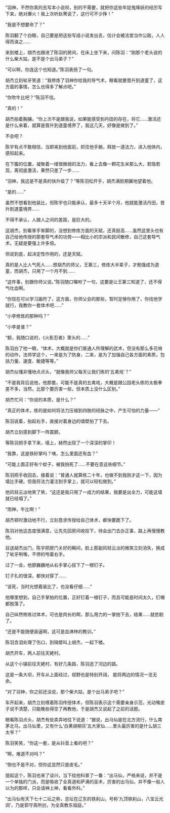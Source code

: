 “羽神，不然你真的去写本小说呗，别的不需要，就把你这些年捉鬼降妖的经历写下来，绝对爆火！我上次听赵菁说了，这行可不少挣！”

“我是不想要命了？”

陈羽翻了个白眼，自己要是把这些写成小说发出去，估计会被法堂当作公敌，人人得而诛之……

来到楼上，胡杰也跟进了陈羽的房间，在床上坐下来，问陈羽：“刚那个老头说的什么柴大姑，是不是个出马弟子？”

“可以啊，你连这个也知道。”陈羽表扬了一句。

胡杰立刻呲牙笑道：“我修炼了羽神你给我的导气术，眼看就要晋升到道童了，这方面的事情，怎么也得多了解点吧。”

“你吹牛比吧？”陈羽不信。

“真的！”

胡杰拍着胸脯，“你上次不是跟我说，如果能感受到丹田的存在，将它……激活还是什么来着，就算是晋升到道童境界了，我这几天，好像是做到了。”

不会吧？

陈宇有点不敢相信，当即来到他面前，抓住他手腕，释放一道法力，进入他体内，感知起来。

在下腹的位置，凝聚着一缕很微弱的法力，看上去像一颗花生米那么大，若隐若现，离彻底激活，果然只差了一步……

“羽神，我这是不是真的快升级了？”等陈羽松开手，胡杰满脸期翼地望着他。

“是的……”

虽然不想看到他装比，但陈宇也只能承认，最多十天半个月，他就能激活丹田，晋升到道童境界……

不得不承认，人跟人之间的差距，是巨大的。

这胡杰，别看笨手笨脚的，没想到修炼方面的天赋，还真挺高……虽然这里头也有自己给他传授的那套导气术的功劳——相比小的宗派和民间散修，自己这套导气术，无疑是要强上许多倍。

但说到底，起决定性作用的，还是天赋。

真的是人比人气死人……想胡杰的师父，王篆三，修炼大半辈子，才勉强成为道童，而胡杰，只用了一个月不到……

“这件事，别跟你师父说。”陈羽随口嘱咐了一句，这要是让王篆三知道了，还不得气吐血啊。

“你现在可以学习画符了，这方面，你师父会的那些，暂时足够你用了，你找他学就行，我教你一套体术吧……”

“小李修炼的那种吗？”

“小李是谁？”

“额，我随口说的，《火影忍者》里头的……”

陈羽白了他一眼，“体术，大概就是你们普通人所理解的武术，但没有那么多花哨的动作，法师学这个，一来是为了防身，二来，是为了加强自己各方面的素质，包括力量、速度、敏捷等等。”

胡杰似懂非懂地点点头，“就像我师父每天让我们练的‘五禽戏’？”

“不是我背后说他，他那套，可能不是真的五禽戏，大概是跟公园老头练的太极拳差不多，当然，比那个要厉害一些，但本质上没什么区别。”

胡杰忙问：“你说的本质，是什么？”

“真正的体术，练的是如何将法力压缩到四肢的经脉之中，产生可怕的力量——”

陈羽说着，抬起右手，直接对着身边的墙壁拍了下去。

胡杰立刻感到脚下一阵震颤。

等陈羽把手拿下来，墙上，赫然出现了一个深深的掌印！

“我靠，这是铁砂掌吗？咦，怎么里面还有血？”

“可能上面正好有个蚊子，被我拍死了……不要在意这些细节。”

陈羽把手收回去，接着说：“普通人就算练二十年，也做不到我刚才这一下，因为墙比手硬。但我将法力灌注到手掌上，就可以轻松做到。”

他风轻云淡地笑了笑，“这还是我只用了一成力的结果，我要是出全力，可能这墙就已经塌了。”

“雨神，牛比啊！”

胡杰顿时激动地不行，立刻恳求传授给自己体术，都快要跪下了。

陈羽对他这态度很满意，让先先回房间收拾下，待会出门去办正事，路上再慢慢教他。

目送胡杰出门，陈宇把房门关好的瞬间，脸上那副风轻云淡的微笑立刻消失，换成了呲牙咧嘴，不停的甩着右手。

过了一会，他颤巍巍地从右手掌心拔下了一根钉子。

钉子扎的很深，都快对穿了……

“该死，当时光想着装比了，也没看仔细……”

他哪里想到，自己手掌拍的位置，正好钉着一根钉子，而且可能是时间太久，钉帽都脱落了。

自己纵然修炼过体术，可也是肉长的啊，那么用力的一掌拍下去，结果……就悲剧了。

“还是不能随便装逼啊，这可是血淋林的教训。”

陈羽含泪处理了伤口，到隔壁叫上胡杰，一起下楼。

胡杰开车，两人前往天姥村。

从这个小镇前往天姥村，有好几条路，陈羽选了河边的路。

这是一条大坝，开车从上面经过，视野也是特别开阔， 能将两边的情况一览无余。

“对了羽神，你之前还没说，那个柴大姑，是个出马弟子吧？”

车开起来，胡杰立刻缠着陈羽传授体术，但陈羽表示这个需要亲身示范，光动嘴皮子说不清楚，只能晚些得空了再教他，于是胡杰又说起了之前的话题。

眼看陈羽点头，胡杰有些卖弄地往下说道：“据说，出马仙是在北方流行，什么南茅北马，出马仙里，又有什么‘白黄胡柳灰’五大家仙……里头最厉害的是什么胡三太爷？”

陈羽笑笑，“你这一套，是从抖音上看的吧？”

“啊，难道不对吗？”

“倒也不是不对，但你这显然只是皮毛。”

提起这个，陈羽也来了谈兴，当下给他科普了一番：“出马仙，严格来说，并不是一个单独的门派，而是吸收了全真道和萨满的巫术，厉害的出马仙，并不像一般人以为的那样，只会请神上神，看看外科。”

“出马仙有天下七十二坛之称，总坛在辽东的铁刹山，号称‘九顶铁刹山，八宝云光洞’，乃是郭守真所创，为全真教东祖庭。”
